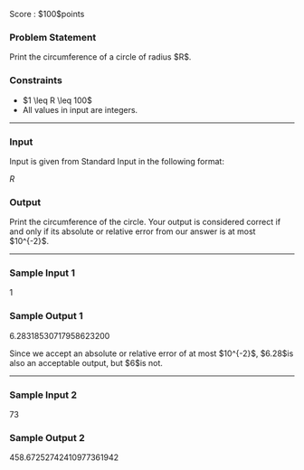 
<div>

<span>

<span>

<p>
Score : $100$points
</p>

<div>

<section>

### **Problem Statement**

<p>
Print the circumference of a circle of radius $R$.
</p>

</section>

</div>

<div>

<section>

### **Constraints**

<ul>

<li>
$1 \leq R \leq 100$
</li>

<li>
All values in input are integers.
</li>

</ul>

</section>

</div>

---

<div>

<div>

<section>

### **Input**

<p>
Input is given from Standard Input in the following format:
</p>

<div>

$R$
</div>

</section>

</div>

<div>

<section>

### **Output**

<p>
Print the circumference of the circle.
Your output is considered correct if and only if its absolute or relative error from our answer is at most $10^{-2}$.
</p>

</section>

</div>

</div>

---

<div>

<section>

### **Sample Input 1**

<div>

1

</div>

</section>

</div>

<div>

<section>

### **Sample Output 1**

<div>

6.28318530717958623200

</div>

<p>
Since we accept an absolute or relative error of at most $10^{-2}$, $6.28$is also an acceptable output, but $6$is not.
</p>

</section>

</div>

---

<div>

<section>

### **Sample Input 2**

<div>

73

</div>

</section>

</div>

<div>

<section>

### **Sample Output 2**

<div>

458.67252742410977361942

</div>

</section>

</div>

</span>

</span>

</div>
